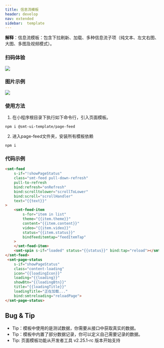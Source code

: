 ```yaml
---
title: 信息流模板
header: develop
nav: extended
sidebar:  template
---
```


**解释**：信息流模板：包含下拉刷新、加载、多种信息流子项（纯文本、左文右图、大图、多图及视频模式）。

### 扫码体验

<img src="https://b.bdstatic.com/miniapp/assets/images/doc_demo/smt-feed-page.png"  class="demo-qrcode-image" />

### 图片示例

<div class="m-doc-custom-examples"><div class="m-doc-custom-examples-correct"><img src="https://b.bdstatic.com/miniapp/images/smt-feed-page.gif"></div></div>

### 使用方法

1. 在小程序根目录下执行如下命令行，引入页面模板。

``` 
npm i @smt-ui-template/page-feed
```


2. 进入page-feed文件夹，安装所有模板依赖

``` 
npm i 
```

### 代码示例
``` html
<smt-feed
    s-if="!showPageStatus"
    class="smt-feed pull-down-refresh"
    pull-to-refresh
    bind:refresh="onRefresh"
    bind:scrolltolower="scrollToLower"
    bind:scroll="scrollHandler"
    text="{{text}}"
>
    <smt-feed-item 
        s-for="item in list"
        theme="{{item.theme}}"
        content="{{item.content}}" 
        video="{{item.video}}"
        status="{{item.status}}"
        bindfeeditemtap="feedItemTap"
    >
    </smt-feed-item>
    <smt-spin s-if="loaded" status="{{status}}" bind:tap="reload"></smt-spin>
</smt-feed>
 <smt-page-status
    s-if="showPageStatus"
    class="content-loading"
    icon="{{loadingIcon}}"
    loading="{{loading}}"
    showBtn="{{loadingBtn}}"
    title="{{loadingTitle}}"
    loadingTitle="正在加载..."
    bind:smtreloading="reloadPage">
</smt-page-status>

```

## Bug & Tip

* Tip：模板中使用的是测试数据，你需要从接口中获取真实的数据。
* Tip：模板中内置了部分数据记录，你可以定义自己需要记录的数据。
* Tip: 页面模板功能从开发者工具 v2.25.1-rc 版本开始支持

